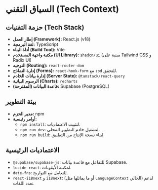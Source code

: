 # السياق التقني (Tech Context)

## حزمة التقنيات (Tech Stack)
- **إطار العمل (Framework):** React.js (v18)
- **لغة البرمجة:** TypeScript
- **أداة البناء (Build Tool):** Vite
- **مكتبة واجهة المستخدم (UI Library):** `shadcn/ui` (مبنية على Tailwind CSS و Radix UI)
- **التوجيه (Routing):** `react-router-dom`
- **إدارة النماذج (Forms):** `react-hook-form` مع `zod` للتحقق.
- **إدارة بيانات الخادم (Server State):** `@tanstack/react-query`
- **الرسوم البيانية (Charts):** `recharts`
- **قاعدة البيانات (المقترحة):** Supabase (PostgreSQL)

## بيئة التطوير
- **مدير الحزم:** npm
- **أوامر رئيسية:**
    - `npm install`: لتثبيت الاعتماديات.
    - `npm run dev`: لتشغيل خادم التطوير المحلي.
    - `npm run build`: لبناء نسخة الإنتاج من التطبيق.

## الاعتماديات الرئيسية
- `@supabase/supabase-js`: للتفاعل مع قاعدة بيانات Supabase.
- `lucide-react`: لمكتبة الأيقونات.
- `date-fns`: للتعامل مع التواريخ.
- `react-i18next` و `i18next`: (أو ما يماثلها مثل `LanguageContext` الحالي) لدعم تعدد اللغات.
